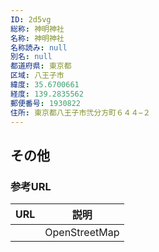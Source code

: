 ```yaml
---
ID: 2d5vg
総称: 神明神社
名称: 神明神社
名称読み: null
別名: null
都道府県: 東京都
区域: 八王子市
緯度: 35.6700661
経度: 139.2835562
郵便番号: 1930822
住所: 東京都八王子市弐分方町６４４−２
---
```


## その他

### 参考URL

| URL | 説明          |
| --- | ------------- |
|     | OpenStreetMap |
